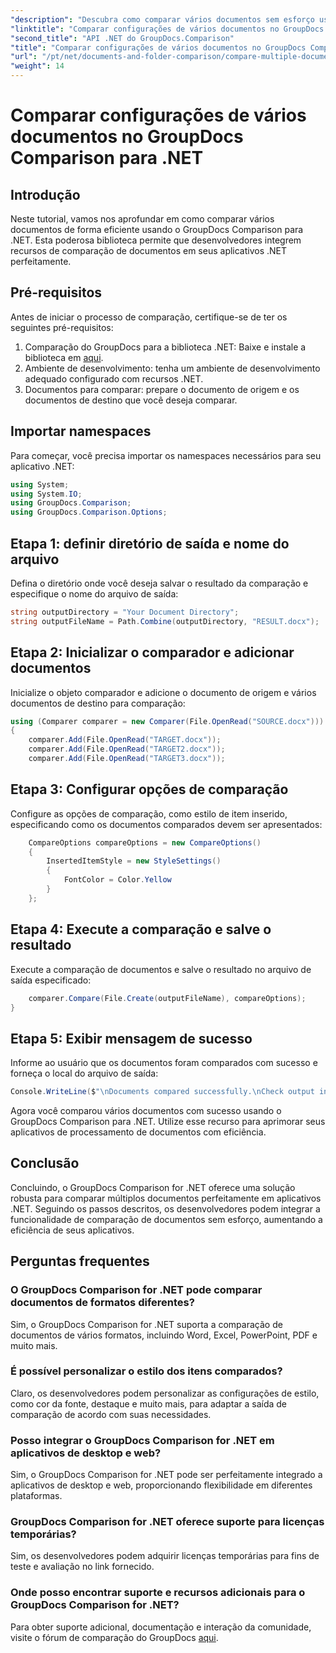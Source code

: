 ```yaml
---
"description": "Descubra como comparar vários documentos sem esforço usando o GroupDocs Comparison para .NET. Siga nosso guia passo a passo para um processamento de documentos perfeito."
"linktitle": "Comparar configurações de vários documentos no GroupDocs Comparison para .NET"
"second_title": "API .NET do GroupDocs.Comparison"
"title": "Comparar configurações de vários documentos no GroupDocs Comparison para .NET"
"url": "/pt/net/documents-and-folder-comparison/compare-multiple-documents-settings-dotnet/"
"weight": 14
---
```


# Comparar configurações de vários documentos no GroupDocs Comparison para .NET

## Introdução
Neste tutorial, vamos nos aprofundar em como comparar vários documentos de forma eficiente usando o GroupDocs Comparison para .NET. Esta poderosa biblioteca permite que desenvolvedores integrem recursos de comparação de documentos em seus aplicativos .NET perfeitamente.
## Pré-requisitos
Antes de iniciar o processo de comparação, certifique-se de ter os seguintes pré-requisitos:
1. Comparação do GroupDocs para a biblioteca .NET: Baixe e instale a biblioteca em [aqui](https://releases.groupdocs.com/comparison/net/).
2. Ambiente de desenvolvimento: tenha um ambiente de desenvolvimento adequado configurado com recursos .NET.
3. Documentos para comparar: prepare o documento de origem e os documentos de destino que você deseja comparar.

## Importar namespaces
Para começar, você precisa importar os namespaces necessários para seu aplicativo .NET:
```csharp
using System;
using System.IO;
using GroupDocs.Comparison;
using GroupDocs.Comparison.Options;
```
## Etapa 1: definir diretório de saída e nome do arquivo
Defina o diretório onde você deseja salvar o resultado da comparação e especifique o nome do arquivo de saída:
```csharp
string outputDirectory = "Your Document Directory";
string outputFileName = Path.Combine(outputDirectory, "RESULT.docx");
```
## Etapa 2: Inicializar o comparador e adicionar documentos
Inicialize o objeto comparador e adicione o documento de origem e vários documentos de destino para comparação:
```csharp
using (Comparer comparer = new Comparer(File.OpenRead("SOURCE.docx")))
{
    comparer.Add(File.OpenRead("TARGET.docx"));
    comparer.Add(File.OpenRead("TARGET2.docx"));
    comparer.Add(File.OpenRead("TARGET3.docx"));
```
## Etapa 3: Configurar opções de comparação
Configure as opções de comparação, como estilo de item inserido, especificando como os documentos comparados devem ser apresentados:
```csharp
    CompareOptions compareOptions = new CompareOptions()
    {
        InsertedItemStyle = new StyleSettings()
        {
            FontColor = Color.Yellow
        }
    };
```
## Etapa 4: Execute a comparação e salve o resultado
Execute a comparação de documentos e salve o resultado no arquivo de saída especificado:
```csharp
    comparer.Compare(File.Create(outputFileName), compareOptions);
}
```
## Etapa 5: Exibir mensagem de sucesso
Informe ao usuário que os documentos foram comparados com sucesso e forneça o local do arquivo de saída:
```csharp
Console.WriteLine($"\nDocuments compared successfully.\nCheck output in {outputDirectory}.");
```
Agora você comparou vários documentos com sucesso usando o GroupDocs Comparison para .NET. Utilize esse recurso para aprimorar seus aplicativos de processamento de documentos com eficiência.

## Conclusão
Concluindo, o GroupDocs Comparison for .NET oferece uma solução robusta para comparar múltiplos documentos perfeitamente em aplicativos .NET. Seguindo os passos descritos, os desenvolvedores podem integrar a funcionalidade de comparação de documentos sem esforço, aumentando a eficiência de seus aplicativos.
## Perguntas frequentes
### O GroupDocs Comparison for .NET pode comparar documentos de formatos diferentes?
Sim, o GroupDocs Comparison for .NET suporta a comparação de documentos de vários formatos, incluindo Word, Excel, PowerPoint, PDF e muito mais.
### É possível personalizar o estilo dos itens comparados?
Claro, os desenvolvedores podem personalizar as configurações de estilo, como cor da fonte, destaque e muito mais, para adaptar a saída de comparação de acordo com suas necessidades.
### Posso integrar o GroupDocs Comparison for .NET em aplicativos de desktop e web?
Sim, o GroupDocs Comparison for .NET pode ser perfeitamente integrado a aplicativos de desktop e web, proporcionando flexibilidade em diferentes plataformas.
### GroupDocs Comparison for .NET oferece suporte para licenças temporárias?
Sim, os desenvolvedores podem adquirir licenças temporárias para fins de teste e avaliação no link fornecido.
### Onde posso encontrar suporte e recursos adicionais para o GroupDocs Comparison for .NET?
Para obter suporte adicional, documentação e interação da comunidade, visite o fórum de comparação do GroupDocs [aqui](https://forum.groupdocs.com/c/comparison/12).
